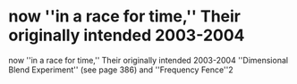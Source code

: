 # now ''in a race for time,'' Their originally intended 2003-2004

now ''in a race for time,'' Their originally intended 2003-2004
''Dimensional Blend Experiment'' (see page 386) and ''Frequency Fence''2